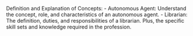 Definition and Explanation of Concepts: 
    - Autonomous Agent: Understand the concept, role, and characteristics of an autonomous agent.
    - Librarian: The definition, duties, and responsibilities of a librarian. Plus, the specific skill sets and knowledge required in the profession.